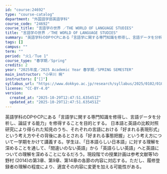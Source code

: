 ```yaml
---
id: "course:24692"
type: "course-catalog"
department: "外国語学部英語学科"
course_code: "24692"
course_title: "言語学の世界 ／THE WORLD OF LANGUAGE STUDIES"
title: "言語学の世界 ／THE WORLD OF LANGUAGE STUDIES"
summary: "英語学科のDPやCPにある「言語学に関する専門知識を修得し、言語データを分析し、論証する能力」を修得することを目的とする。 日本語と英語の比較対照研究により得られた知見のうち、それぞれの言語における「好まれる表現形式」という考え方やその背後…"
tags: []
campus: ""
term: ""
period: "火1／Tue 1"
course_type: "春学期／Spring"
credits: 2
year: "2025年度／2025 Academic Year 春学期／SPRING SEMESTER"
main_instructor: "小早川 暁"
instructors: ["[]"]
syllabus_url: "https://www.dokkyo.ac.jp/research/syllabus/2025/0102/0102_24692_ja_JP.html"
license: "CC-BY-4.0"
version:
  created_at: "2025-10-29T12:47:51.635451Z"
  updated_at: "2025-10-29T12:47:51.635451Z"
---
```

英語学科のDPやCPにある「言語学に関する専門知識を修得し、言語データを分析し、論証する能力」を修得することを目的とする。 日本語と英語の比較対照研究により得られた知見のうち、それぞれの言語における「好まれる表現形式」という考え方やその背後にあるとされる「好まれる事態把握」という考え方について一学期をかけて講義する。学生は、「日本語らしい日本語」に対する理解を深めることを通して、「間違いのない英語」から「英語らしい英語」へと英語についての理解を深めることになるだろう。現段階での授業計画は参考文献等1の野村 (2014)の第3章、第9章、第14章の各節の内容に対応する。ただし、履修登録者の理解の程度により、適宜その内容に変更を加える可能性がある。
